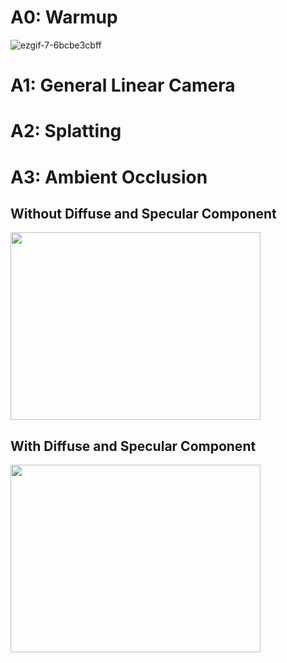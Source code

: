 # A0: Warmup
![ezgif-7-6bcbe3cbff](https://github.com/user-attachments/assets/1bb6bec3-2d60-4ec2-b7f6-5525947bab6c)

# A1: General Linear Camera

# A2: Splatting

# A3: Ambient Occlusion
## Without Diffuse  and Specular Component
<img src="https://github.com/user-attachments/assets/52eadb41-4c6b-4059-8150-9f24b2947e9f" width="400" height="300">


## With Diffuse and Specular Component
<img src="https://github.com/user-attachments/assets/dda28d3f-fb04-4bcf-bf06-39428abfcadd" width="400" height="300">


